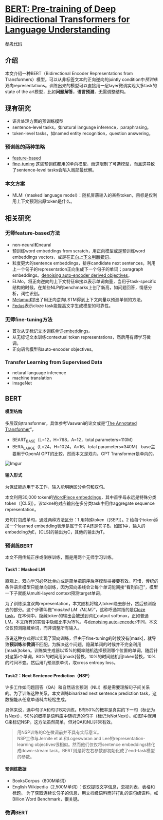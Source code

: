 # [BERT: Pre-training of Deep Bidirectional Transformers for Language Understanding](https://arxiv.org/abs/1810.04805)
[参考代码](https://github.com/google-research/bert)

## 介绍
本文介绍一种BERT（Bidirectional Encoder Representations from Transformers）模型。可以从非标签文本的正向逆向的jointly condition中*预训练*双向representations。训练出来的模型可以直接用一层layer微调实现大多task的state of the art模型，比如**问题解答**，**语言预测**，无需调整结构。

## 现有研究
- 语言处理方面的预训练模型
- sentence-level tasks，如natural language inference，paraphrasing。
- token-level tasks，如named entity recognition，question answering。
### 预训练的两种策略
- [feature-based](https://arxiv.org/abs/1802.05365)
- [fine-tuning](https://openai.com/blog/language-unsupervised/)
这些预训练都用的单向模型，而这限制了可选模型，而且这导致了sentence-level tasks会陷入局部最优解。
### 本文方案
- MLM（masked language model）：随机屏蔽输入的某些token，目标是仅利用上下文预测出原token是什么。

## 相关研究
### 无师feature-based方法
- non-neural和neural
- 预训练word embeddings from scratch，用正向模型或是预训练word embeddings vectors，或是在[正向上下文判断错词](https://arxiv.org/abs/1310.4546)。
- 粒度更大的sentence embeddings，排序candidate next sentences，利用上一个句子的representation正向生成下一个句子的单词；paragraph embeddings。[denoising auto-encoder derived objectives](https://arxiv.org/abs/1602.03483)。
- ELMo，将正向逆向的上下文特征串接以表示单词向量，当用于task-specific结构的时候，在某些NLP的benchmarks上创了新高，如问题回答，情感分析，词性识别。
- [Melamud](https://www.aclweb.org/anthology/K16-1006/)提出了用正向逆向LSTM得到上下文向量以预测单侧的方法。
- [Fedus](https://arxiv.org/abs/1801.07736)表示cloze task能提高文字生成模型的可靠性。
### 无师fine-tuning方法
- [首次从无标记文本训练单词embeddings](https://dl.acm.org/doi/10.1145/1390156.1390177)。
- 从无标记文本训练contextual token representations，然后用有师学习微调。
- 正向语言模型和auto-encoder objectives。
### Transfer Learning from Supervised Data
- netural language inference
- machine translation
- ImageNet

## BERT
#### 模型结构
多层双向transformer。具体参考Vaswani的论文或是“[The Annotated Transformer](http://nlp.seas.harvard.edu/2018/04/03/attention.html)”。
- BEART<sub>BASE</sub>（L=12，H=768，A=12，total parameters=110M）
- BERA<sub>LARGE</sub>（L=24，H=1024，A=16，total parameters=340M）
base主要用于OpenAI GPT的比较，然而本文是双向，GPT Transformer是单向的。

![Imgur](https://i.imgur.com/0ZWXwjK.png)
#### 输入形式
为保证能适用于多工作，输入能明确区分单句和双句。

本文利用30,000 token的[WordPiece embeddings](https://arxiv.org/abs/1609.08144)，其中首字母永远是特殊分类token（\[CLS\]）。该tokne的对应输出在多分类task中用作aggregate sequence representation。

双句打包成单句，通过两种方法区分：1 用特殊token（\[SEP\]）。2 给每个token添加一个learned embedding表示是属于句子A还是句子B。如图1中，输入的embedding为E，\[CLS\]的输出为C，其他的输出为T。

### 预训练BERT
本文不用传统正序或倒序训练，而是用两个无师学习训练。
#### Task1：Masked LM
直观上，双向学习必然比单向或是简单把前序后序模型拼接要有效。可惜，传统的条件语言模型只能单向训练，因为双向条线会让每个单词能间接“看到自己”，模型一下子就能从multi-layerd context预测target单词。  

为了训练深度双向representation，本文随机将输入token隐去部分，然后预测隐去的部分。这个步骤叫做“*masked LM（MLM）*”，这称呼通常指的是[Cloze task](https://www.semanticscholar.org/paper/%22Cloze-procedure%22%3A-a-new-tool-for-measuring-Taylor/766ce989b8b8b984f7a4691fd8c9af4bdb2b74cd)。在本例中，隐藏token的输出会被送到词汇output softmax，正如普通LM。本文所有的实验中隐藏比率为15%。与[denoising auto-encoder](https://dl.acm.org/doi/10.1145/1390156.1390294)不同，本文仅仅预测隐藏单词，而非调整所有输入。  

虽说这种方式得以实现了双向训练，但由于fine-tuning的时候没有\[mask\]，就导致**预训练**和**微调**不匹配。为解决这个问题，隐藏单词的时候并不完全利用\[mask\]token。训练集生成器以15%的概率随机选择预测哪个位置的单词，随后针对这第i个单词，80%的时间用\[mask\]替换，10%的时间随机用token替换，10%的时间不变。然后用T<sub>i</sub>预测原单词，取cross entropy loss。
#### Task2：Next Sentence Prediction（NSP）
许多工作如问题回答（QA）和自然语言预测（NLI）都是需要理解句子间关系的。为了训练这种关系，本文训练binarized next sentence prediction task，这数据能从任意单语料库轻松生成。

具体来说，选中句子A和句子B来训练，B有50%的概率是真实的下一句（标记为IsNext），50%的概率是语料库中随机选的句子（标记为NotNext）。如图1中就用C来标记NSP。这方法虽然简单，但对QA和NLI非常有效。
>用NSP训练的C在微调前并不具有实际意义。  
NSP工作与Jernite et al.和Logeswaran and Lee的representation-learning objectives很相似。然而他们仅仅将sentence embeddings转化成down-stream task，BERT则是将左右参数都初始化成了end-task模型的参数。
#### 预训练数据
- BooksCorpus（800M单词）
- English Wikipedia（2,500M单词）：仅仅提取文字信息，忽视列表，表格和标题。
为了获取连续长句子的信息，用文档级语料而非打乱的语句级语料，如Billion Word Benchmark，很关键。
### 微调BERT









